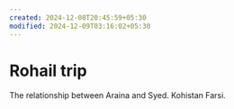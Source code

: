 ```yaml
---
created: 2024-12-08T20:45:59+05:30
modified: 2024-12-09T03:16:02+05:30
---
```


# Rohail trip

The relationship between Araina and Syed. Kohistan Farsi.
